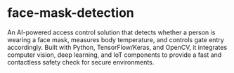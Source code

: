 # face-mask-detection
An AI-powered access control solution that detects whether a person is wearing a face mask, measures body temperature, and controls gate entry accordingly. Built with Python, TensorFlow/Keras, and OpenCV, it integrates computer vision, deep learning, and IoT components to provide a fast and contactless safety check for secure environments.
